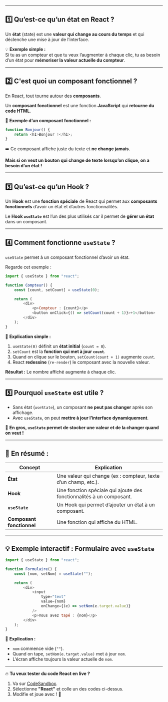 
---

## **1️⃣ Qu’est-ce qu’un état en React ?**

Un **état** (state) est une **valeur qui change au cours du temps** et qui déclenche une mise à jour de l’interface.  

💡 **Exemple simple :**  
Si tu as un compteur et que tu veux l’augmenter à chaque clic, tu as besoin d’un état pour **mémoriser la valeur actuelle du compteur**.

---


##  **2️⃣ C'est quoi un composant fonctionnel ?**
En React, tout tourne autour des **composants**.  

Un **composant fonctionnel** est une fonction **JavaScript** qui **retourne du code HTML**.

📌 **Exemple d’un composant fonctionnel :**
```javascript
function Bonjour() {
    return <h1>Bonjour !</h1>;
}
```
➡️ Ce composant affiche juste du texte et **ne change jamais**.  

**Mais si on veut un bouton qui change de texte lorsqu’on clique, on a besoin d’un état !**  

---


## **3️⃣ Qu’est-ce qu’un Hook ?**

Un **Hook** est une **fonction spéciale** de React qui permet aux **composants fonctionnels** d’avoir un état et d’autres fonctionnalités.  

Le **Hook `useState`** est l’un des plus utilisés car il permet de **gérer un état** dans un composant.

---

## **4️⃣ Comment fonctionne `useState` ?**

`useState` permet à un composant fonctionnel d’avoir un état.  

Regarde cet exemple :

```javascript
import { useState } from "react";

function Compteur() {
    const [count, setCount] = useState(0);

    return (
        <div>
            <p>Compteur : {count}</p>
            <button onClick={() => setCount(count + 1)}>+1</button>
        </div>
    );
}
```
📌 **Explication simple :**  
1. `useState(0)` définit un **état initial** (`count = 0`).  
2. `setCount` est la **fonction qui met à jour `count`**.  
3. Quand on clique sur le bouton, `setCount(count + 1)` augmente `count`.  
4. React **redessine** (`re-render`) le composant avec la nouvelle valeur.

**Résultat :** Le nombre affiché augmente à chaque clic.

---

## **5️⃣ Pourquoi `useState` est utile ?**

- Sans état (`useState`), un composant **ne peut pas changer** après son affichage.  
- Avec `useState`, on peut **mettre à jour l’interface dynamiquement**.  

🚀 **En gros, `useState` permet de stocker une valeur et de la changer quand on veut !**  

---

## **📌 En résumé :**

| Concept | Explication |
|---------|------------|
| **État** | Une valeur qui change (ex : compteur, texte d’un champ, etc.). |
| **Hook** | Une fonction spéciale qui ajoute des fonctionnalités à un composant. |
| **`useState`** | Un Hook qui permet d’ajouter un état à un composant. |
| **Composant fonctionnel** | Une fonction qui affiche du HTML. |

---

## **💡 Exemple interactif : Formulaire avec `useState`**

```javascript
import { useState } from "react";

function Formulaire() {
    const [nom, setNom] = useState("");

    return (
        <div>
            <input 
                type="text" 
                value={nom} 
                onChange={(e) => setNom(e.target.value)} 
            />
            <p>Vous avez tapé : {nom}</p>
        </div>
    );
}
```
📌 **Explication :**
- `nom` commence vide (`""`).
- Quand on tape, `setNom(e.target.value)` met à jour `nom`.
- L’écran affiche toujours la valeur actuelle de `nom`.

---

🔥 **Tu veux tester du code React en live ?**
1. Va sur [CodeSandbox](https://codesandbox.io/s/react).
2. Sélectionne **"React"** et colle un des codes ci-dessus.
3. Modifie et joue avec ! 🎉
